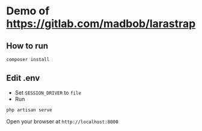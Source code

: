 # Demo of https://gitlab.com/madbob/larastrap

## How to run
```bash
composer install
```

## Edit .env
- Set `SESSION_DRIVER` to `file`
- Run
```bash
php artisan serve
```

Open your browser at `http://localhost:8000`
